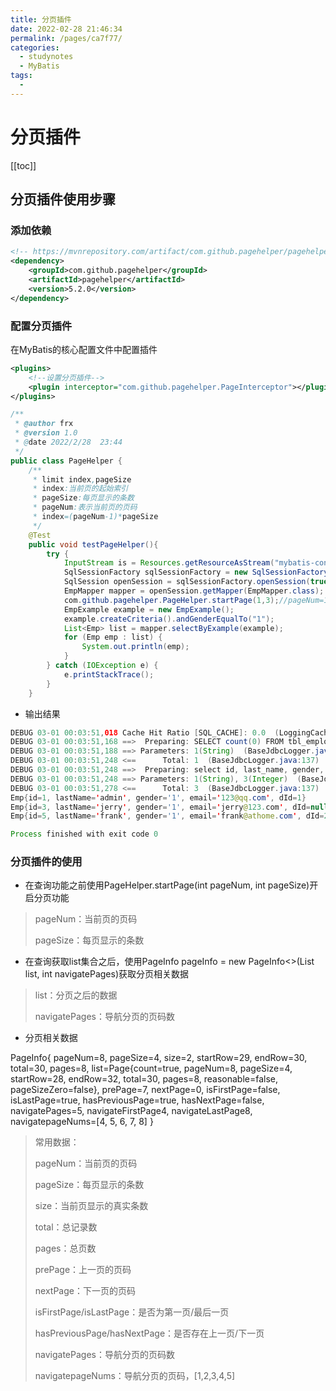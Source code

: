 ```yaml
---
title: 分页插件
date: 2022-02-28 21:46:34
permalink: /pages/ca7f77/
categories:
  - studynotes
  - MyBatis
tags:
  - 
---
```

# 分页插件

[[toc]]

## 分页插件使用步骤

### 添加依赖

```xml
<!-- https://mvnrepository.com/artifact/com.github.pagehelper/pagehelper -->
<dependency>
	<groupId>com.github.pagehelper</groupId>
	<artifactId>pagehelper</artifactId>
	<version>5.2.0</version>
</dependency>
```

### 配置分页插件

在MyBatis的核心配置文件中配置插件

```xml
<plugins>
	<!--设置分页插件-->
	<plugin interceptor="com.github.pagehelper.PageInterceptor"></plugin>
</plugins>
```

```java
/**
 * @author frx
 * @version 1.0
 * @date 2022/2/28  23:44
 */
public class PageHelper {
    /**
     * limit index,pageSize
     * index:当前页的起始索引
     * pageSize:每页显示的条数
     * pageNum:表示当前页的页码
     * index=(pageNum-1)*pageSize
     */
    @Test
    public void testPageHelper(){
        try {
            InputStream is = Resources.getResourceAsStream("mybatis-config.xml");
            SqlSessionFactory sqlSessionFactory = new SqlSessionFactoryBuilder().build(is);
            SqlSession openSession = sqlSessionFactory.openSession(true);
            EmpMapper mapper = openSession.getMapper(EmpMapper.class);
            com.github.pagehelper.PageHelper.startPage(1,3);//pageNum=1 pageSize=3
            EmpExample example = new EmpExample();
            example.createCriteria().andGenderEqualTo("1");
            List<Emp> list = mapper.selectByExample(example);
            for (Emp emp : list) {
                System.out.println(emp);
            }
        } catch (IOException e) {
            e.printStackTrace();
        }
    }
```

+ 输出结果

```java
DEBUG 03-01 00:03:51,018 Cache Hit Ratio [SQL_CACHE]: 0.0  (LoggingCache.java:60) 
DEBUG 03-01 00:03:51,168 ==>  Preparing: SELECT count(0) FROM tbl_employee WHERE (gender = ?)  (BaseJdbcLogger.java:137) 
DEBUG 03-01 00:03:51,188 ==> Parameters: 1(String)  (BaseJdbcLogger.java:137) 
DEBUG 03-01 00:03:51,248 <==      Total: 1  (BaseJdbcLogger.java:137) 
DEBUG 03-01 00:03:51,248 ==>  Preparing: select id, last_name, gender, email, d_id from tbl_employee WHERE ( gender = ? ) LIMIT ?  (BaseJdbcLogger.java:137) 
DEBUG 03-01 00:03:51,248 ==> Parameters: 1(String), 3(Integer)  (BaseJdbcLogger.java:137) 
DEBUG 03-01 00:03:51,278 <==      Total: 3  (BaseJdbcLogger.java:137) 
Emp{id=1, lastName='admin', gender='1', email='123@qq.com', dId=1}
Emp{id=3, lastName='jerry', gender='1', email='jerry@123.com', dId=null}
Emp{id=5, lastName='frank', gender='1', email='frank@athome.com', dId=2}

Process finished with exit code 0
```

### 分页插件的使用

+ 在查询功能之前使用PageHelper.startPage(int pageNum, int pageSize)开启分页功能

> pageNum：当前页的页码
>
> pageSize：每页显示的条数

+ 在查询获取list集合之后，使用PageInfo pageInfo = new PageInfo<>(List list, int
  navigatePages)获取分页相关数据

> list：分页之后的数据
>
> navigatePages：导航分页的页码数

+ 分页相关数据

PageInfo{
pageNum=8, pageSize=4, size=2, startRow=29, endRow=30, total=30, pages=8,
list=Page{count=true, pageNum=8, pageSize=4, startRow=28, endRow=32, total=30,
pages=8, reasonable=false, pageSizeZero=false},
prePage=7, nextPage=0, isFirstPage=false, isLastPage=true, hasPreviousPage=true,
hasNextPage=false, navigatePages=5, navigateFirstPage4, navigateLastPage8,
navigatepageNums=[4, 5, 6, 7, 8]
}

> 常用数据：
>
> pageNum：当前页的页码
>
> pageSize：每页显示的条数
>
> size：当前页显示的真实条数
>
> total：总记录数
>
> pages：总页数
>
> prePage：上一页的页码
>
> nextPage：下一页的页码
>
> isFirstPage/isLastPage：是否为第一页/最后一页
>
> hasPreviousPage/hasNextPage：是否存在上一页/下一页
>
> navigatePages：导航分页的页码数
>
> navigatepageNums：导航分页的页码，[1,2,3,4,5]

